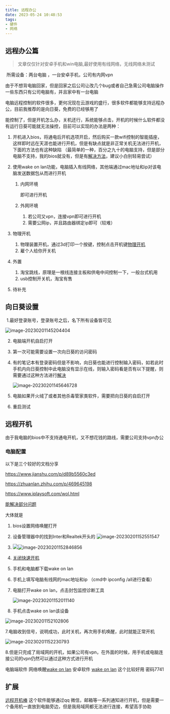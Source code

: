 ```yaml
---
title: 远程办公
date: 2023-05-24 10:48:53
tags:
- 硬件
- 网络
---
```

## 远程办公篇

> 文章仅仅针对安卓手机和win电脑,最好使用有线网络，无线网络未测试

​	所需设备：两台电脑 ，一台安卓手机，公司有内网vpn

​	由于不想背电脑回家，但是回家之后公司让改几个bug或者自己急需公司电脑操作一些东西只有公司电脑有，并且家中有一台电脑

​	电脑远程控制的软件很多，更何况现在云游戏的盛行，很多软件都能够支持远程办公，目前我推荐的是向日葵，免费的已经够用了

​	能控制了，但是开机怎么办，关机还行，系统能够点击，开机的时候什么软件都没有运行日葵可能就无法操控，目前可以实现的办法是两种：

1. 开机进入bios，将通电后开机选项开启，然后购买一款wifi控制的智能插座，这样即时远在天涯也能进行开机，但是有缺点就是非正常关机无法进行开机，下面的方法也有这种缺陷
   （最简单的一种，百分之九十的电脑支持，但是部分电脑不支持，我的bios就没有，但是有[解决方法](https://zhuanlan.zhihu.com/p/346843278)，建议小白别轻易尝试）



2. 使用wake on lan功能，电脑插入有线网络，其他端通过mac地址和ip对该电脑发送数据包从而进行开机

    1. 内网环境

       即可进行开机

    2. 外网环境

        1. 若公司又vpn，连接vpn即可进行开机
        2. 需要公网ip，并且路由器绑定ip即可（较难）

3. 物理开机

    1. 物理装置开机，通过3d打印一个按键，控制点击开机键[物理开机](https://www.bilibili.com/video/av202791199/?vd_source=f7f8986c5f32cc8a7591554ca881325b)
    2. 雇个人给你开关机

4. 外置

    1. 淘宝跳线，原理是一根线连接主板和供电中间控制一下，一般台式机用
    2. usb控制开关机，淘宝有售

5. 待补充

## 向日葵设置

​	1.最好登录账号，登录账号之后，名下所有设备皆可见

![image-20230201145204404](https://s2.loli.net/2023/02/01/veHukjT1OwsfLcD.png)

2. 电脑端开机自启打开

3. 第一次可能需要设置一次向日葵的访问密码

4. 有的笔记本有登录密码但是不影响，向日葵也能进行控制输入密码，如若此时手机内向日葵控制中此电脑没有显示在线，则输入密码看是否有以下提醒，则需要通过这种方法进行[解决](https://www.jqdemo.com/rjjc/54966.html)

   ![image-20230201145646728](https://s2.loli.net/2023/02/01/ohwt3kXYKLETgn9.png)

5. 电脑如果开火绒了或者其他杀毒管家类软件，需要把向日葵的自启打开

6. 重启测试

## 远程开机

​	由于我电脑的bios中不支持通电开机，又不想花钱的路线，需要公司支持vpn办公

### 电脑配置

以下是三个较好的文档分享

https://www.jianshu.com/p/d89b5560c3ed

https://zhuanlan.zhihu.com/p/469645198

https://www.iplaysoft.com/wol.html

[能解决部分问题](https://support.hp.com/in-en/document/c04947950)

大体就是

1. bios设置网络唤醒打开

2. 设备管理器中的找到Inter和Realtek开头的
   ![image-20230201152551547](https://s2.loli.net/2023/02/01/UVN8wegJRoZPbcp.png)

3. ![](https://s2.loli.net/2023/02/01/K7grDZ24cQSAX8C.png)![image-20230201152846856](https://s2.loli.net/2023/02/01/bDfKla7ysvBZWrn.png)

4. [关闭快速开机](https://jingyan.baidu.com/article/48b558e30ca7977f38c09a95.html)

5. 手机和电脑都下载wake on lan

6. 手机上填写电脑有线网的mac地址和ip （cmd中 ipconfig /all进行查看）

7. 电脑打开wake on lan，点击封包监控诊断工具

   ![image-20230201152011140](https://s2.loli.net/2023/02/01/fUn9ZS54Je8bd3I.png)

8. 手机点击wake on lan该设备

![image-20230201152102806](https://s2.loli.net/2023/02/01/LQlMWsrHRvjti7q.png)

7.电脑收到信号，说明成功，此时关机，再次用手机唤醒，此时就能正常开机

![image-20230201152230793](https://s2.loli.net/2023/02/01/Eoz1XHFc5UkefCi.png)

8.但是只完成了局域网的开机，如果公司有vpn，在外面的时候，用手机或电脑连接公司的vpn仍然可以通过这种方式进行开机

电脑端软件 网络唤醒[wake on lan](https://wwui.lanzouy.com/iQGyf0mc06ub)
安卓软件 [wake on lan](https://wwui.lanzouy.com/itVyj0mc06of) 这个比较好用 密码7741

## 扩展

[远程开机棒](http://wol.sharepeople.cn/help/) 这个软件能够通过qq 微信，邮箱等一系列通知进行开机，但是需要一个备用机一直放到电脑旁边，但是我局域网都无法进行连接，希望高手协助
